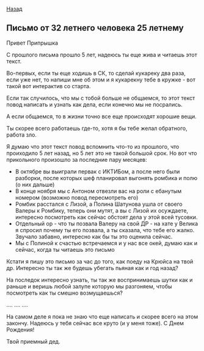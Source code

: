 [Назад](/valentin-nikitin)

## Письмо от 32 летнего человека 25 летнему

Привет Припрышка

С прошлого письма прошло 5 лет, надеюсь ты еще жива и читаешь этот текст.

Во-первых, если ты еще ходишь в СК, то сделай кукареку два раза, если уже нет, то напиши мне об этом и я кукарекну тебе в кружке - вот такой вот интерактив со старта.

Если так случилось, что мы с тобой больше не общаемся, то этот текст повод написать и узнать как дела, если конечно мы не посрались.

А если общаемся, то в жизни точно все еще происходят хорошие вещи.

Ты скорее всего работаешь где-то, хотя я бы тебе желал обратного, работа зло.

Я думаю что этот текст повод вспомнить что-то из прошлого, что проиходило 5 лет назад, но 5 лет это не такой большой срок. Но вот что прикольного произошло за последние пару месяцев:

- В октябре вы выиграли первак с ИКТИБом, а после него были разборки, после которых шеф планировал выгонять ромбика и полю (о них дальше)
- В конце ноября мы с Антоном отвезли вас на роли с ебанутым номером (возможно повод пересмотреть его)
- Ромбик расстался с Лизой, а Полина Шатунова ушла от своего Валеры к Ромбику, теперь они мутят, а вы с Лизой их осуждаете, интересно посмотреть как сейчас обстоят дела у этой всей тусовки.
- Отдельный ор - что ты позвала Валеру на свой ДР - на хате у Велика я спросил почему ты его позвала, а ты сказала, что тебе его жалко. Звучало забавно, интересно как бы ты это оценила сейчас.
- Мы с Полиной к счастью встречаемся и у нас все окей, думаю как и сейчас, когда ты читаешь это письмо

Кстати я пишу это письмо за час до того, как поеду на Крюйса на твой др. Интересно ты так же будешь убегать пьяная как и год назад?

На последок интересно узнать, ты так же воспринимаешь шутки как и раньше и веришь любой залупе которую мы разгоняем, чтобы посмотреть как ты смешно возмущаешься?

....
....
....

На самом деле я пока не знаю что еще написать и скорее всего на этом закончу.
Надеюсь у тебя сейчас все круто (и у меня тоже).
С Днем Рождения!

Твой приемный дед.
